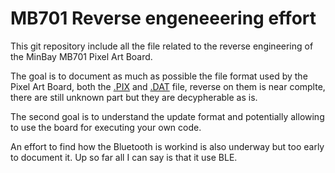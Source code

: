 MB701 Reverse engeneeering effort
=================================

This git repository include all the file related to the reverse engineering of the MinBay MB701 Pixel Art Board.

The goal is to document as much as possible the file format used by the Pixel Art Board, both the [.PIX](PIXB.md) and [.DAT](PTCR.md) file, reverse on them is near complte, there are still unknown part but they are decypherable as is.

The second goal is to understand the update format and potentially allowing to use the board for executing your own code.

An effort to find how the Bluetooth is workind is also underway but too early to document it. Up so far all I can say is that it use BLE.
